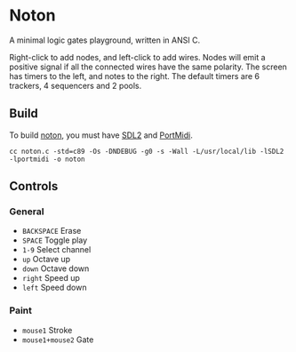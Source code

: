 # Noton

A minimal logic gates playground, written in ANSI C.

Right-click to add nodes, and left-click to add wires. Nodes will emit a positive signal if all the connected wires have the same polarity. The screen has timers to the left, and notes to the right. The default timers are 6 trackers, 4 sequencers and 2 pools.

## Build

To build [noton](https://wiki.xxiivv.com/noton), you must have [SDL2](https://wiki.libsdl.org/) and [PortMidi](http://portmedia.sourceforge.net/portmidi/).

```
cc noton.c -std=c89 -Os -DNDEBUG -g0 -s -Wall -L/usr/local/lib -lSDL2 -lportmidi -o noton
```

## Controls

### General

- `BACKSPACE` Erase
- `SPACE` Toggle play
- `1-9` Select channel
- `up` Octave up
- `down` Octave down
- `right` Speed up
- `left` Speed down

### Paint

- `mouse1` Stroke
- `mouse1+mouse2` Gate
